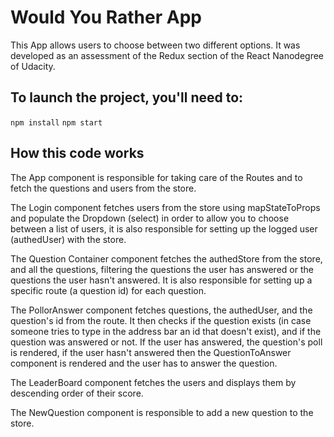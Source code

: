 
# Would You Rather App

This App allows users to choose between two different options. It was developed as an assessment of the Redux section of the React Nanodegree of Udacity.


## To launch the project, you'll need to:

  `npm install`
  `npm start`

## How this code works

The App component is responsible for taking care of the Routes and to fetch the questions and users from the store.

The Login component fetches users from the store using mapStateToProps and populate the Dropdown (select) in order to allow you to choose between a list of users, it is also responsible for setting up the logged user (authedUser) with the store.

The Question Container component fetches the authedStore from the store, and all the questions, filtering the questions the user has answered or the questions the user hasn't answered. It is also responsible for setting up a specific route (a question id) for each question.

The PollorAnswer component fetches questions, the authedUser, and the question's id from the route. It then checks if the question exists (in case someone tries to type in the address bar an id that doesn't exist), and if the question was answered or not. If the user has answered, the question's poll is rendered, if the user hasn't answered then the QuestionToAnswer component is rendered and the user has to answer the question.

The LeaderBoard component fetches the users and displays them by descending order of their score.

The NewQuestion component is responsible to add a new question to the store.   
